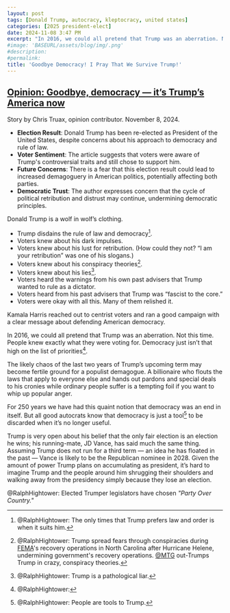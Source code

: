 ```yaml
---
layout: post
tags: [Donald Trump, autocracy, kleptocracy, united states]
categories: [2025 president-elect]
date: 2024-11-08 3:47 PM
excerpt: "In 2016, we could all pretend that Trump was an aberration. Not this time. People knew exactly what they were voting for. Democracy just isn’t that high on the list of priorities. The likely chaos of the last two years of Trump’s upcoming term may become fertile ground for a populist demagogue. A billionaire who flouts the laws that apply to everyone else and hands out pardons and special deals to his cronies while ordinary people suffer is a tempting foil if you want to whip up popular anger. For 250 years we have had this quaint notion that democracy was an end in itself. But all good autocrats know that democracy is just a tool to be discarded when it’s no longer useful."
#image: 'BASEURL/assets/blog/img/.png'
#description:
#permalink:
title: 'Goodbye Democracy! I Pray That We Survive Trump!'
---
```



## [Opinion: Goodbye, democracy — it’s Trump’s America now](https://thehill.com/opinion/campaign/4978969-trump-election-impact-democracy/)

Story by Chris Truax, opinion contributor. November 8, 2024.

- **Election Result**: Donald Trump has been re-elected as President of the United States, despite concerns about his approach to democracy and rule of law.
- **Voter Sentiment**: The article suggests that voters were aware of Trump's controversial traits and still chose to support him.
- **Future Concerns**: There is a fear that this election result could lead to increased demagoguery in American politics, potentially affecting both parties.
- **Democratic Trust**: The author expresses concern that the cycle of political retribution and distrust may continue, undermining democratic principles.

Donald Trump is a wolf in wolf’s clothing. 

- Trump disdains the rule of law and democracy[^11].
- Voters knew about his dark impulses.
- Voters knew about his lust for retribution. (How could they not? “I am your retribution” was one of his slogans.)
- Voters knew about his conspiracy theories[^12].
- Voters knew about his lies[^13].
- Voters heard the warnings from his own past advisers that Trump wanted to rule as a dictator.
- Voters heard from his past advisers that Trump was “fascist to the core.”
- Voters were okay with all this. Many of them relished it. 

[^11]: @RalphHightower: The only times that Trump prefers law and order is when it suits him.
[^12]: @RalphHightower: Trump spread fears through conspiracies during [FEMA](https://www.fema.gov/home)'s recovery operations in North Carolina after Hurricane Helene, undermining government's recovery operations. [@MTG](https://greene.house.gov/) out-Trumps Trump in crazy, conspiracy theories.
[^13]: @RalphHightower: Trump is a pathological liar.

Kamala Harris reached out to centrist voters and ran a good campaign with a clear message about defending American democracy.

In 2016, we could all pretend that Trump was an aberration. Not this time. People knew exactly what they were voting for. Democracy just isn’t that high on the list of priorities[^31].

[^31]: @RalphHightower: 

The likely chaos of the last two years of Trump’s upcoming term may become fertile ground for a populist demagogue. A billionaire who flouts the laws that apply to everyone else and hands out pardons and special deals to his cronies while ordinary people suffer is a tempting foil if you want to whip up popular anger. 

For 250 years we have had this quaint notion that democracy was an end in itself. But all good autocrats know that democracy is just a tool[^51] to be discarded when it’s no longer useful. 

[^51]: @RalphHightower: People are tools to Trump. 

Trump is very open about his belief that the only fair election is an election he wins; his running-mate, JD Vance, has said much the same thing. Assuming Trump does not run for a third term — an idea he has floated in the past — Vance is likely to be the Republican nominee in 2028. Given the amount of power Trump plans on accumulating as president, it’s hard to imagine Trump and the people around him shrugging their shoulders and walking away from the presidency simply because they lose an election. 

@RalphHightower: Elected Trumper legislators have chosen *"Party Over Country."*
